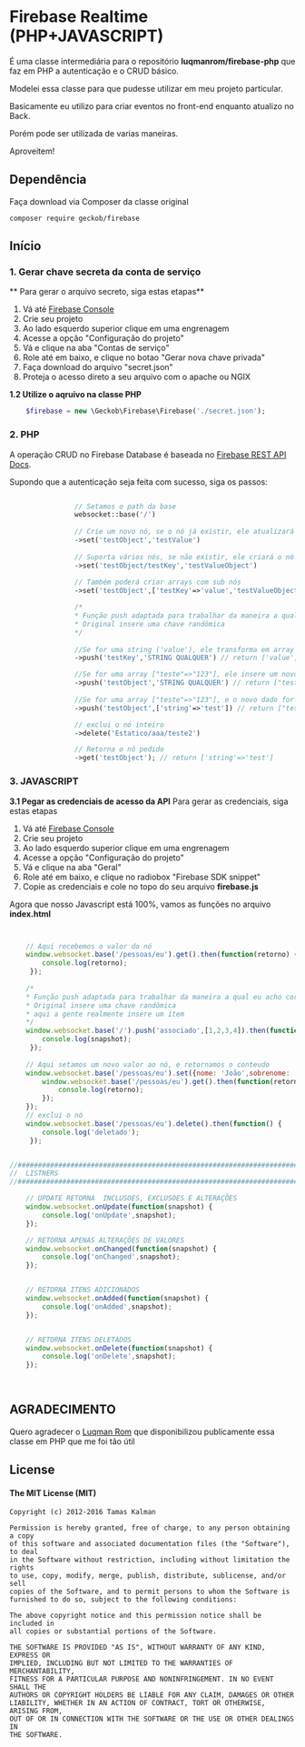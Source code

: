 # Firebase Realtime (PHP+JAVASCRIPT)

É uma classe intermediária para o repositório  **luqmanrom/firebase-php** que faz em PHP a autenticação e o CRUD básico.

Modelei essa classe para que pudesse utilizar em meu projeto particular.

Basicamente eu utilizo para criar eventos no front-end enquanto atualizo no Back.

Porém pode ser utilizada de varias maneiras.

Aproveitem! 

## Dependência

Faça download via Composer da classe original
```
composer require geckob/firebase
```

## Início


### 1. Gerar chave secreta da conta de serviço

** Para gerar o arquivo secreto, siga estas etapas**


1. Vá até [Firebase Console](https://console.firebase.google.com/)
2. Crie seu projeto
3. Ao lado esquerdo superior clique em uma engrenagem
4. Acesse a opção "Configuração do projeto"
5. Vá e clique na aba "Contas de serviço"
6. Role até em baixo, e clique no botao "Gerar nova chave privada"
7. Faça download do arquivo "secret.json"
8. Proteja o acesso direto a seu arquivo com o apache ou NGIX

**1.2 Utilize o aqruivo na classe PHP**
```php
    $firebase = new \Geckob\Firebase\Firebase('./secret.json');
```
### 2. PHP

A operação CRUD no Firebase Database é baseada no [Firebase REST API Docs](https://www.firebase.com/docs/rest-api.html).

Supondo que a autenticação seja feita com sucesso, siga os passos:

```php

				// Setamos o path da base
				websocket::base('/')
				
				// Crie um novo nó, se o nó já existir, ele atualizará o valor 
				->set('testObject','testValue')
				
				// Suporta vários nós, se não existir, ele criará o nó
				->set('testObject/testKey','testValueObject')
				
				// Também poderá criar arrays com sub nós
				->set('testObject',['testKey'=>'value','testValueObject'=>'other value'])

				/*
				* Função push adaptada para trabalhar da maneira a qual eu acho correta
				* Original insere uma chave randômica
				*/
				
				//Se for uma string ('value'), ele transforma em array e adiciona o valor
				->push('testKey','STRING QUALQUER') // return ['value','STRING QUALQUER']

				//Se for uma array ["teste"=>"123"], ele insere um novo item 
				->push('testObject','STRING QUALQUER') // return ["teste"=>"123","0"=>"STRING QUALQUER"]
				
				//Se for uma array ["teste"=>"123"], e o novo dado for outra array, ele insere um novo item 
				->push('testObject',['string'=>'test']) // return ["teste"=>"123","string"=>"test"]

				// exclui o nó inteiro
				->delete('Estatico/aaa/teste2')

				// Retorna o nó pedido
				->get('testObject'); // return ['string'=>'test']

```

### 3. JAVASCRIPT

**3.1 Pegar as credenciais de acesso da API**
Para gerar as credenciais, siga estas etapas

1. Vá até [Firebase Console](https://console.firebase.google.com/)
2. Crie seu projeto
3. Ao lado esquerdo superior clique em uma engrenagem
4. Acesse a opção "Configuração do projeto"
5. Vá e clique na aba "Geral"
6. Role até em baixo, e clique no radiobox "Firebase SDK snippet"
7. Copie as credenciais e cole no topo do seu arquivo **firebase.js**

Agora que nosso Javascript está 100%, vamos as funções no arquivo **index.html**

```javascript


    // Aqui recebemos o valor do nó
	window.websocket.base('/pessoas/eu').get().then(function(retorno) {
	 	console.log(retorno);
	 });
	 
    /*
	* Função push adaptada para trabalhar da maneira a qual eu acho correta
	* Original insere uma chave randômica
	* aqui a gente realmente insere um ítem 
	*/
	window.websocket.base('/').push('associado',[1,2,3,4]).then(function(snapshot) {
	 	console.log(snapshot);
	 });
	 
    // Aqui setamos um novo valor ao nó, e retornamos o conteudo
    window.websocket.base('/pessoas/eu').set({nome: 'João',sobrenome: 'Silva'}).then(function(retorno) {
    	window.websocket.base('/pessoas/eu').get().then(function(retorno) {
    		console.log(retorno);
    	});
    });
	// exclui o nó 
	window.websocket.base('/pessoas/eu').delete().then(function() {
	 	console.log('deletado');
	 });


//################################################################################
//  LISTNERS
//################################################################################

	// UPDATE RETORNA  INCLUSOES, EXCLUSOES E ALTERAÇÕES	
	window.websocket.onUpdate(function(snapshot) {
		console.log('onUpdate',snapshot);
	});

	// RETORNA APENAS ALTERAÇÕES DE VALORES
	window.websocket.onChanged(function(snapshot) {
		console.log('onChanged',snapshot);
	});


	// RETORNA ITENS ADICIONADOS
	window.websocket.onAdded(function(snapshot) {
		console.log('onAdded',snapshot);
	});


	// RETORNA ITENS DELETADOS
	window.websocket.onDelete(function(snapshot) {
		console.log('onDelete',snapshot);
	});

	

```

## AGRADECIMENTO

Quero agradecer o [Luqman Rom](https://github.com/luqmanrom) que disponibilizou publicamente essa classe em PHP que me foi tão útil


## License 

#### The MIT License (MIT)
```
Copyright (c) 2012-2016 Tamas Kalman

Permission is hereby granted, free of charge, to any person obtaining a copy
of this software and associated documentation files (the "Software"), to deal
in the Software without restriction, including without limitation the rights
to use, copy, modify, merge, publish, distribute, sublicense, and/or sell
copies of the Software, and to permit persons to whom the Software is
furnished to do so, subject to the following conditions:

The above copyright notice and this permission notice shall be included in
all copies or substantial portions of the Software.

THE SOFTWARE IS PROVIDED "AS IS", WITHOUT WARRANTY OF ANY KIND, EXPRESS OR
IMPLIED, INCLUDING BUT NOT LIMITED TO THE WARRANTIES OF MERCHANTABILITY,
FITNESS FOR A PARTICULAR PURPOSE AND NONINFRINGEMENT. IN NO EVENT SHALL THE
AUTHORS OR COPYRIGHT HOLDERS BE LIABLE FOR ANY CLAIM, DAMAGES OR OTHER
LIABILITY, WHETHER IN AN ACTION OF CONTRACT, TORT OR OTHERWISE, ARISING FROM,
OUT OF OR IN CONNECTION WITH THE SOFTWARE OR THE USE OR OTHER DEALINGS IN
THE SOFTWARE.
```	



